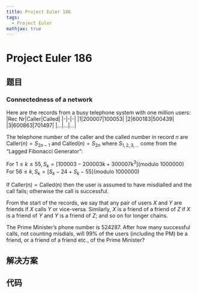 ```yaml
---
title: Project Euler 186
tags:
  - Project Euler
mathjax: true
---
```

<escape><!-- more --></escape>
    
# Project Euler 186
## 题目
### Connectedness of a network

Here are the records from a busy telephone system with one million users:
|Rec Nr|Caller|Called|
|-|-|-|
|$1$|$200007$|$100053$|
|$2$|$600183$|$500439$|
|$3$|$600863$|$701497$|
|$\dots$|$\dots$|$\dots$|

The telephone number of the caller and the called number in record $n$ are $\mathrm{Caller}(n) = S_{2n-1}$ and $\mathrm{Called}(n) = S_{2n}$ where $S_{1,2,3,\dots}$ come from the “Lagged Fibonacci Generator”:

For $1 \le k \le 55, S_k = [100003 - 200003k + 300007 k^3] (\mathrm{modulo\ } 1000000)$<br>
For $56 \le k, S_k = [S_k-24 + S_k-55] (\mathrm{modulo\ } 1000000)$

If $\mathrm{Caller(n)} = \mathrm{Called(n)}$ then the user is assumed to have misdialled and the call fails; otherwise the call is successful.

From the start of the records, we say that any pair of users $X$ and $Y$ are friends if $X$ calls $Y$ or vice-versa. Similarly, $X$ is a friend of a friend of $Z$ if $X$ is a friend of $Y$ and $Y$ is a friend of $Z$; and so on for longer chains.

The Prime Minister’s phone number is $524287$. After how many successful calls, not counting misdials, will $99\%$ of the users (including the PM) be a friend, or a friend of a friend etc., of the Prime Minister?


## 解决方案


## 代码


